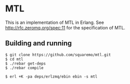 # MTL

This is an implementation of MTL in Erlang. See
http://rfc.zeromq.org/spec:11 for the specification of MTL.

## Building and running

    $ git clone https://github.com/squaremo/mtl.git
    $ cd mtl
    $ ./rebar get-deps
    $ ./rebar compile

    $ erl +K -pa deps/erlzmq/ebin ebin -s mtl
